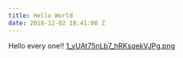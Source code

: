```yaml
---
title: Hello World
date: 2018-12-02 18:41:00 Z
---
```


Hello every one!!
[1_yUAt75nLb7_hRKsqekVJPg.png](/uploads/1_yUAt75nLb7_hRKsqekVJPg.png)